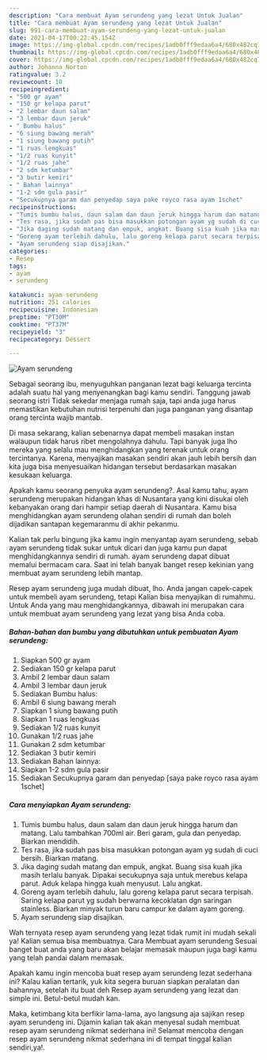 ```yaml
---
description: "Cara membuat Ayam serundeng yang lezat Untuk Jualan"
title: "Cara membuat Ayam serundeng yang lezat Untuk Jualan"
slug: 991-cara-membuat-ayam-serundeng-yang-lezat-untuk-jualan
date: 2021-04-17T00:22:45.154Z
image: https://img-global.cpcdn.com/recipes/1adb0fff9edaa6a4/680x482cq70/ayam-serundeng-foto-resep-utama.jpg
thumbnail: https://img-global.cpcdn.com/recipes/1adb0fff9edaa6a4/680x482cq70/ayam-serundeng-foto-resep-utama.jpg
cover: https://img-global.cpcdn.com/recipes/1adb0fff9edaa6a4/680x482cq70/ayam-serundeng-foto-resep-utama.jpg
author: Johanna Norton
ratingvalue: 3.2
reviewcount: 10
recipeingredient:
- "500 gr ayam"
- "150 gr kelapa parut"
- "2 lembar daun salam"
- "3 lembar daun jeruk"
- " Bumbu halus"
- "6 siung bawang merah"
- "1 siung bawang putih"
- "1 ruas lengkuas"
- "1/2 ruas kunyit"
- "1/2 ruas jahe"
- "2 sdm ketumbar"
- "3 butir kemiri"
- " Bahan lainnya"
- "1-2 sdm gula pasir"
- "Secukupnya garam dan penyedap saya pake royco rasa ayam 1schet"
recipeinstructions:
- "Tumis bumbu halus, daun salam dan daun jeruk hingga harum dan matang. Lalu tambahkan 700ml air. Beri garam, gula dan penyedap. Biarkan mendidih."
- "Tes rasa, jika sudah pas bisa masukkan potongan ayam yg sudah di cuci bersih. Biarkan matang."
- "Jika daging sudah matang dan empuk, angkat. Buang sisa kuah jika masih terlalu banyak. Dipakai secukupnya saja untuk merebus kelapa parut. Aduk kelapa hingga kuah menyusut. Lalu angkat."
- "Goreng ayam terlebih dahulu, lalu goreng kelapa parut secara terpisah. Saring kelapa parut yg sudah berwarna kecoklatan dgn saringan stainless. Biarkan minyak turun baru campur ke dalam ayam goreng."
- "Ayam serundeng siap disajikan."
categories:
- Resep
tags:
- ayam
- serundeng

katakunci: ayam serundeng 
nutrition: 251 calories
recipecuisine: Indonesian
preptime: "PT30M"
cooktime: "PT37M"
recipeyield: "3"
recipecategory: Dessert

---
```



![Ayam serundeng](https://img-global.cpcdn.com/recipes/1adb0fff9edaa6a4/680x482cq70/ayam-serundeng-foto-resep-utama.jpg)

Sebagai seorang ibu, menyuguhkan panganan lezat bagi keluarga tercinta adalah suatu hal yang menyenangkan bagi kamu sendiri. Tanggung jawab seorang istri Tidak sekedar menjaga rumah saja, tapi anda juga harus memastikan kebutuhan nutrisi terpenuhi dan juga panganan yang disantap orang tercinta wajib mantab.

Di masa  sekarang, kalian sebenarnya dapat membeli masakan instan walaupun tidak harus ribet mengolahnya dahulu. Tapi banyak juga lho mereka yang selalu mau menghidangkan yang terenak untuk orang tercintanya. Karena, menyajikan masakan sendiri akan jauh lebih bersih dan kita juga bisa menyesuaikan hidangan tersebut berdasarkan masakan kesukaan keluarga. 



Apakah kamu seorang penyuka ayam serundeng?. Asal kamu tahu, ayam serundeng merupakan hidangan khas di Nusantara yang kini disukai oleh kebanyakan orang dari hampir setiap daerah di Nusantara. Kamu bisa menghidangkan ayam serundeng olahan sendiri di rumah dan boleh dijadikan santapan kegemaranmu di akhir pekanmu.

Kalian tak perlu bingung jika kamu ingin menyantap ayam serundeng, sebab ayam serundeng tidak sukar untuk dicari dan juga kamu pun dapat menghidangkannya sendiri di rumah. ayam serundeng dapat dibuat memalui bermacam cara. Saat ini telah banyak banget resep kekinian yang membuat ayam serundeng lebih mantap.

Resep ayam serundeng juga mudah dibuat, lho. Anda jangan capek-capek untuk membeli ayam serundeng, tetapi Kalian bisa menyajikan di rumahmu. Untuk Anda yang mau menghidangkannya, dibawah ini merupakan cara untuk membuat ayam serundeng yang lezat yang bisa Anda coba.

<!--inarticleads1-->

##### Bahan-bahan dan bumbu yang dibutuhkan untuk pembuatan Ayam serundeng:

1. Siapkan 500 gr ayam
1. Sediakan 150 gr kelapa parut
1. Ambil 2 lembar daun salam
1. Ambil 3 lembar daun jeruk
1. Sediakan  Bumbu halus:
1. Ambil 6 siung bawang merah
1. Siapkan 1 siung bawang putih
1. Siapkan 1 ruas lengkuas
1. Sediakan 1/2 ruas kunyit
1. Gunakan 1/2 ruas jahe
1. Gunakan 2 sdm ketumbar
1. Sediakan 3 butir kemiri
1. Sediakan  Bahan lainnya:
1. Siapkan 1-2 sdm gula pasir
1. Sediakan Secukupnya garam dan penyedap [saya pake royco rasa ayam 1schet]




<!--inarticleads2-->

##### Cara menyiapkan Ayam serundeng:

1. Tumis bumbu halus, daun salam dan daun jeruk hingga harum dan matang. Lalu tambahkan 700ml air. Beri garam, gula dan penyedap. Biarkan mendidih.
1. Tes rasa, jika sudah pas bisa masukkan potongan ayam yg sudah di cuci bersih. Biarkan matang.
1. Jika daging sudah matang dan empuk, angkat. Buang sisa kuah jika masih terlalu banyak. Dipakai secukupnya saja untuk merebus kelapa parut. Aduk kelapa hingga kuah menyusut. Lalu angkat.
1. Goreng ayam terlebih dahulu, lalu goreng kelapa parut secara terpisah. Saring kelapa parut yg sudah berwarna kecoklatan dgn saringan stainless. Biarkan minyak turun baru campur ke dalam ayam goreng.
1. Ayam serundeng siap disajikan.




Wah ternyata resep ayam serundeng yang lezat tidak rumit ini mudah sekali ya! Kalian semua bisa membuatnya. Cara Membuat ayam serundeng Sesuai banget buat anda yang baru akan belajar memasak maupun juga bagi kamu yang telah pandai dalam memasak.

Apakah kamu ingin mencoba buat resep ayam serundeng lezat sederhana ini? Kalau kalian tertarik, yuk kita segera buruan siapkan peralatan dan bahannya, setelah itu buat deh Resep ayam serundeng yang lezat dan simple ini. Betul-betul mudah kan. 

Maka, ketimbang kita berfikir lama-lama, ayo langsung aja sajikan resep ayam serundeng ini. Dijamin kalian tak akan menyesal sudah membuat resep ayam serundeng nikmat sederhana ini! Selamat mencoba dengan resep ayam serundeng nikmat sederhana ini di tempat tinggal kalian sendiri,ya!.

